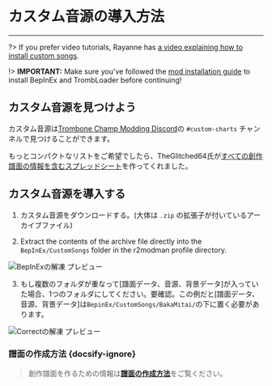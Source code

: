 # カスタム音源の導入方法
---
?> If you prefer video tutorials, Rayanne has [a video explaining how to install custom songs](https://youtu.be/6ZVxxQPWZlM).

!> **IMPORTANT:** Make sure you've followed the [mod installation guide](installing-r2modman) to install BepInEx and TrombLoader before continuing!

## カスタム音源を見つけよう

カスタム音源は[Trombone Champ Modding Discord](https://discord.gg/KVzKRsbetJ)の `#custom-charts` チャンネルで見つけることができます。

もっとコンパクトなリストをご希望でしたら、TheGlitched64氏が[すべての創作譜面の情報を含むスプレッドシート](https://docs.google.com/spreadsheets/d/1xpoUnHdSJFqOQEK_637-HCECYtJsgK91oY4dRuDMtik/edit?usp=sharing)を作ってくれました。

## カスタム音源を導入する

1. カスタム音源をダウンロードする。(大体は `.zip` の拡張子が付いているアーカイブファイル)

2. Extract the contents of the archive file directly into the `BepInEx/CustomSongs` folder in the r2modman profile directory.

![BepInExの解凍 プレビュー](../docs/files/customsongextract.png)

3. もし複数のフォルダが重なって[譜面データ、音源、背景データ]が入っていた場合、1つのフォルダにしてください。要確認。この例だと[譜面データ、音源、背景データ]は`BepinEx/CustomSongs/BakaMitai/`の下に置く必要があります。

![Correctの解凍 プレビュー](../docs/files/customsongcorrect.png)

### 譜面の作成方法 {docsify-ignore}

> 創作譜面を作るための情報は[**譜面の作成方法**](creating-charts)をご覧ください。